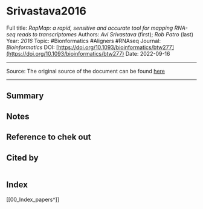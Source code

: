 # Srivastava2016
Full title: *RapMap: a rapid, sensitive and accurate tool for mapping RNA-seq reads to transcriptomes*
Authors: *Avi Srivastava* (first); *Rob Patro* (last)
Year: *2016*
Topic: #Bionformatics #Aligners #RNAseq 
Journal: *Bioinformatics*
DOI: [https://doi.org/10.1093/bioinformatics/btw277](https://doi.org/10.1093/bioinformatics/btw277)
Date: 2022-09-16

---

Source: The original source of the document can be found [here](https://academic.oup.com/bioinformatics/article/32/12/i192/2288985?login=true)

---

## Summary


## Notes

## Reference to chek out

## Cited by
```query

```

## Index
[[00_Index_papers^]]